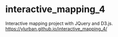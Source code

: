 # interactive_mapping_4
Interactive mapping project with JQuery and D3.js.
https://ylurban.github.io/interactive_mapping_4/
